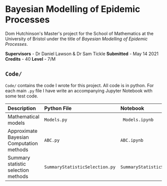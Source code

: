 # Bayesian Modelling of Epidemic Processes

Dom Hutchinson's Master's project for the School of Mathematics at the University of Bristol under the title of *Bayesian Modelling of Epidemic Processes*.

**Supervisors** - Dr Daniel Lawson & Dr Sam Tickle
**Submitted** - May 14 2021
**Credits** - 40
**Level** - 7/M

## `Code/`
`Code/` contains the code I wrote for this project. All code is in python. For each main `.py` file I have write an accompanying Jupyter Notebook with some test code.

|  Description | Python File | Notebook  |
| :------------ | :------------ | :------------ |
| Mathematical models  | `Models.py`  | ` Models.ipynb` |
| Approximate Bayesian Computation methods | `ABC.py`  | `ABC.ipynb`  |
| Summary statistic selection methods  | `SummaryStatisticSelection.py`  |  `SummaryStatisticSelection.ipynb` |
